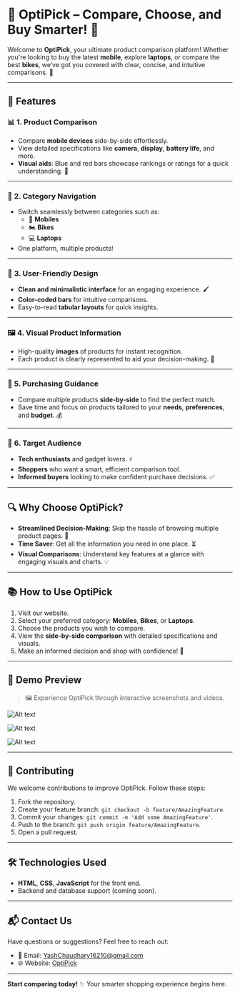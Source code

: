 # 🌟 **OptiPick** – Compare, Choose, and Buy Smarter! 🌟

Welcome to **OptiPick**, your ultimate product comparison platform! Whether you're looking to buy the latest **mobile**, explore **laptops**, or compare the best **bikes**, we’ve got you covered with clear, concise, and intuitive comparisons. 🚀

---

## 🚀 **Features**

### 📊 **1. Product Comparison**
- Compare **mobile devices** side-by-side effortlessly.
- View detailed specifications like **camera**, **display**, **battery life**, and more.
- **Visual aids**: Blue and red bars showcase rankings or ratings for a quick understanding. 🎯

---

### 📂 **2. Category Navigation**
- Switch seamlessly between categories such as:
  - 📱 **Mobiles**
  - 🏍️ **Bikes**
  - 💻 **Laptops**
- One platform, multiple products!

---

### 🎨 **3. User-Friendly Design**
- **Clean and minimalistic interface** for an engaging experience. 🖌️
- **Color-coded bars** for intuitive comparisons.
- Easy-to-read **tabular layouts** for quick insights.

---

### 🖼️ **4. Visual Product Information**
- High-quality **images** of products for instant recognition.
- Each product is clearly represented to aid your decision-making. 📸

---

### 🛒 **5. Purchasing Guidance**
- Compare multiple products **side-by-side** to find the perfect match.
- Save time and focus on products tailored to your **needs**, **preferences**, and **budget**. 💰

---

### 🎯 **6. Target Audience**
- **Tech enthusiasts** and gadget lovers. ⚡
- **Shoppers** who want a smart, efficient comparison tool.
- **Informed buyers** looking to make confident purchase decisions. ✅

---

## 🔍 **Why Choose OptiPick?**
- **Streamlined Decision-Making**: Skip the hassle of browsing multiple product pages. 🎉
- **Time Saver**: Get all the information you need in one place. ⏳
- **Visual Comparisons**: Understand key features at a glance with engaging visuals and charts. 💡

---

## 📚 **How to Use OptiPick**
1. Visit our website.
2. Select your preferred category: **Mobiles**, **Bikes**, or **Laptops**.
3. Choose the products you wish to compare.
4. View the **side-by-side comparison** with detailed specifications and visuals.
5. Make an informed decision and shop with confidence! 🛒

---

## 🌟 **Demo Preview**
> 🖼️ Experience OptiPick through interactive screenshots and videos.

![Alt text](https://i.postimg.cc/W4KNH6r8/IMG2.png)

![Alt text](https://i.postimg.cc/2SkSb5rQ/IMG1.png)

![Alt text](https://i.postimg.cc/tTxqQZNj/IMG3.png)

---

## 👥 **Contributing**
We welcome contributions to improve OptiPick. Follow these steps:
1. Fork the repository.
2. Create your feature branch: `git checkout -b feature/AmazingFeature`.
3. Commit your changes: `git commit -m 'Add some AmazingFeature'`.
4. Push to the branch: `git push origin feature/AmazingFeature`.
5. Open a pull request.

---

## 🛠️ **Technologies Used**
- **HTML**, **CSS**, **JavaScript** for the front end.
- Backend and database support (coming soon).

---

## 📬 **Contact Us**
Have questions or suggestions? Feel free to reach out:
- 📧 Email: YashChaudhary16210@gmail.com
- 🌐 Website: [OptiPick](https://opti-pick.surge.sh)

---

**Start comparing today!** ✨ Your smarter shopping experience begins here.
